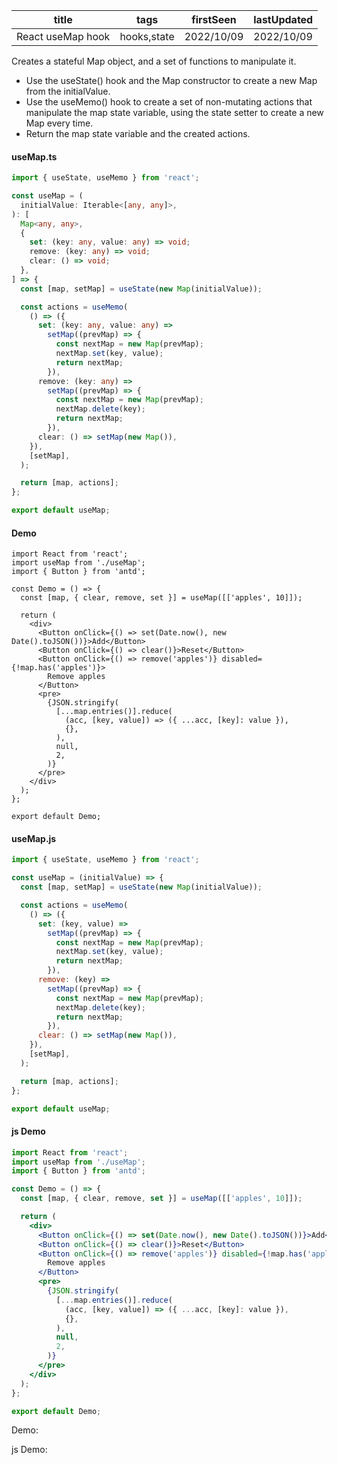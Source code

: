 | title             | tags        | firstSeen  | lastUpdated |
| ----------------- | ----------- | ---------- | ----------- |
| React useMap hook | hooks,state | 2022/10/09 | 2022/10/09  |

Creates a stateful Map object, and a set of functions to manipulate it.

- Use the useState() hook and the Map constructor to create a new Map from the initialValue.
- Use the useMemo() hook to create a set of non-mutating actions that manipulate the map state variable, using the state setter to create a new Map every time.
- Return the map state variable and the created actions.

#### useMap.ts

```ts
import { useState, useMemo } from 'react';

const useMap = (
  initialValue: Iterable<[any, any]>,
): [
  Map<any, any>,
  {
    set: (key: any, value: any) => void;
    remove: (key: any) => void;
    clear: () => void;
  },
] => {
  const [map, setMap] = useState(new Map(initialValue));

  const actions = useMemo(
    () => ({
      set: (key: any, value: any) =>
        setMap((prevMap) => {
          const nextMap = new Map(prevMap);
          nextMap.set(key, value);
          return nextMap;
        }),
      remove: (key: any) =>
        setMap((prevMap) => {
          const nextMap = new Map(prevMap);
          nextMap.delete(key);
          return nextMap;
        }),
      clear: () => setMap(new Map()),
    }),
    [setMap],
  );

  return [map, actions];
};

export default useMap;
```

#### Demo

```tsx | pure
import React from 'react';
import useMap from './useMap';
import { Button } from 'antd';

const Demo = () => {
  const [map, { clear, remove, set }] = useMap([['apples', 10]]);

  return (
    <div>
      <Button onClick={() => set(Date.now(), new Date().toJSON())}>Add</Button>
      <Button onClick={() => clear()}>Reset</Button>
      <Button onClick={() => remove('apples')} disabled={!map.has('apples')}>
        Remove apples
      </Button>
      <pre>
        {JSON.stringify(
          [...map.entries()].reduce(
            (acc, [key, value]) => ({ ...acc, [key]: value }),
            {},
          ),
          null,
          2,
        )}
      </pre>
    </div>
  );
};

export default Demo;
```

#### useMap.js

```js
import { useState, useMemo } from 'react';

const useMap = (initialValue) => {
  const [map, setMap] = useState(new Map(initialValue));

  const actions = useMemo(
    () => ({
      set: (key, value) =>
        setMap((prevMap) => {
          const nextMap = new Map(prevMap);
          nextMap.set(key, value);
          return nextMap;
        }),
      remove: (key) =>
        setMap((prevMap) => {
          const nextMap = new Map(prevMap);
          nextMap.delete(key);
          return nextMap;
        }),
      clear: () => setMap(new Map()),
    }),
    [setMap],
  );

  return [map, actions];
};

export default useMap;
```

#### js Demo

```jsx | pure
import React from 'react';
import useMap from './useMap';
import { Button } from 'antd';

const Demo = () => {
  const [map, { clear, remove, set }] = useMap([['apples', 10]]);

  return (
    <div>
      <Button onClick={() => set(Date.now(), new Date().toJSON())}>Add</Button>
      <Button onClick={() => clear()}>Reset</Button>
      <Button onClick={() => remove('apples')} disabled={!map.has('apples')}>
        Remove apples
      </Button>
      <pre>
        {JSON.stringify(
          [...map.entries()].reduce(
            (acc, [key, value]) => ({ ...acc, [key]: value }),
            {},
          ),
          null,
          2,
        )}
      </pre>
    </div>
  );
};

export default Demo;
```

Demo:

<code src="./Demo.tsx" id="mapTsDemo"></code>

js Demo:

<code src="./js/Demo.jsx" id="mapJsDemo"></code>
